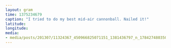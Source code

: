```yaml
---
layout: gram
time: 1375234679
caption: "I tried to do my best mid-air cannonball. Nailed it!"
latitude: 
longitude: 
media:
- media/posts/201307/11324367_450966825071151_1381436797_n_17842748035000351.jpg
---
```

